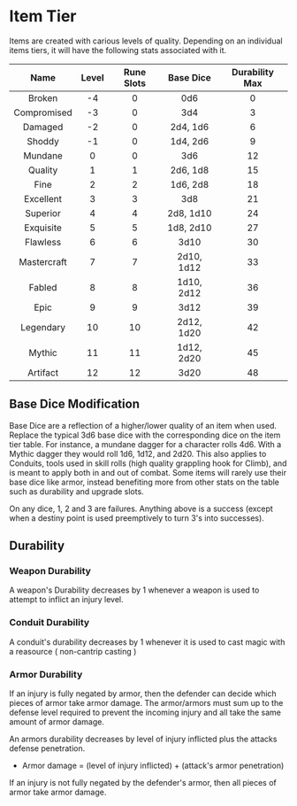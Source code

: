 # Item Tier

Items are created with carious levels of quality. Depending on an individual items tiers, it will have the following stats associated with it.

|    Name    | Level | Rune Slots | Base Dice | Durability Max |
| :---------: | :---: | :--------: | :--------: | :------------: |
|   Broken   |  -4  |     0     |    0d6    |       0       |
| Compromised |  -3  |     0     |    3d4    |       3       |
|   Damaged   |  -2  |     0     |  2d4, 1d6  |       6       |
|   Shoddy   |  -1  |     0     |  1d4, 2d6  |       9       |
|   Mundane   |   0   |     0     |    3d6    |       12       |
|   Quality   |   1   |     1     |  2d6, 1d8  |       15       |
|    Fine    |   2   |     2     |  1d6, 2d8  |       18       |
|  Excellent  |   3   |     3     |    3d8    |       21       |
|  Superior  |   4   |     4     | 2d8, 1d10 |       24       |
|  Exquisite  |   5   |     5     | 1d8, 2d10 |       27       |
|  Flawless  |   6   |     6     |    3d10    |       30       |
| Mastercraft |   7   |     7     | 2d10, 1d12 |       33       |
|   Fabled   |   8   |     8     | 1d10, 2d12 |       36       |
|    Epic    |   9   |     9     |    3d12    |       39       |
|  Legendary  |  10  |     10     | 2d12, 1d20 |       42       |
|   Mythic   |  11  |     11     | 1d12, 2d20 |       45       |
|  Artifact  |  12  |     12     |    3d20    |       48       |

## Base Dice Modification

Base Dice are a reflection of a higher/lower quality of an item when used. Replace the typical 3d6 base dice with the corresponding dice on the item tier table. For instance, a mundane dagger for a character rolls 4d6. With a Mythic dagger they would roll 1d6, 1d12, and 2d20. This also applies to Conduits, tools used in skill rolls (high quality grappling hook for Climb), and is meant to apply both in and out of combat. Some items will rarely use their base dice like armor, instead benefiting more from other stats on the table such as durability and upgrade slots.

On any dice, 1, 2 and 3 are failures. Anything above is a success (except when a destiny point is used preemptively to turn 3's into successes).

## Durability

### Weapon Durability

A weapon's Durability decreases by 1 whenever a weapon is used to attempt to inflict an injury level.

### Conduit Durability

A conduit's durability decreases by 1 whenever it is used to cast magic with a reasource ( non-cantrip casting )

### Armor Durability

If an injury is fully negated by armor, then the defender can decide which pieces of armor take armor damage. The armor/armors must sum up to the defense level required to prevent the incoming injury and all take the same amount of armor damage.

An armors durability decreases by level of injury inflicted plus the attacks defense penetration.

- Armor damage = (level of injury inflicted) + (attack's armor penetration)

If an injury is not fully negated by the defender's armor, then all pieces of armor take armor damage.
